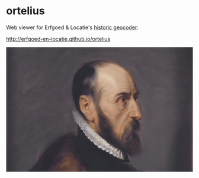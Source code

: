 # ortelius

Web viewer for Erfgoed & Locatie's [historic geocoder](https://github.com/erfgoed-en-locatie/Historische-Geocoder):

http://erfgoed-en-locatie.github.io/ortelius

[![Abraham Ortelius](img/abraham-ortelius.jpg)](http://en.wikipedia.org/wiki/Abraham_Ortelius)

